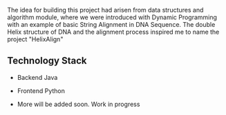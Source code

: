 
The idea for building this project had arisen from data structures and algorithm module, where we were introduced with Dynamic Programming with an example of basic String Alignment in DNA Sequence. The double Helix structure of DNA and the alignment process inspired me to name the project "HelixAlign"



## Technology Stack 

-  Backend
   Java
- Frontend
  Python

- More will be added soon. Work in progress
